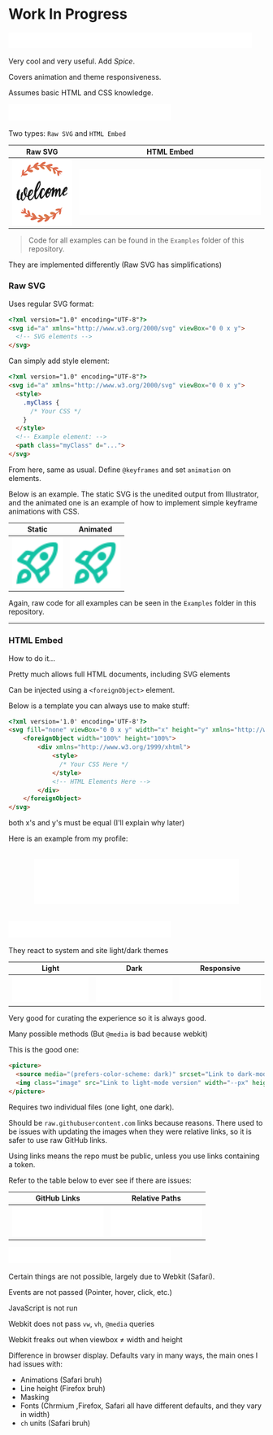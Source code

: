# Work In Progress

<picture>
    <source media="(prefers-color-scheme: dark)" srcset="https://raw.githubusercontent.com/Nathan-Dane/ReadmeAnimatedSVGs/refs/heads/main/Resources/title.svg">
    <img class="image" src="https://raw.githubusercontent.com/Nathan-Dane/ReadmeAnimatedSVGs/refs/heads/main/Resources/title-light.svg" style="max-width: 95%; width: 740px">
</picture>


Very cool and very useful. Add _Spice_.

Covers animation and theme responsiveness.

Assumes basic HTML and CSS knowledge.



<picture>
    <source media="(prefers-color-scheme: dark)" srcset="https://raw.githubusercontent.com/Nathan-Dane/ReadmeAnimatedSVGs/refs/heads/main/Resources/heading-animating.svg">
    <img class="image" src="https://raw.githubusercontent.com/Nathan-Dane/ReadmeAnimatedSVGs/refs/heads/main/Resources/heading-animating-light.svg" style="height: 32px">
</picture>

Two types: `Raw SVG` and `HTML Embed`

<table align="center">
  <thead>
    <tr>
      <th style="text-align: center;">Raw SVG</th>
      <th style="text-align: center;">HTML Embed</th>
    </tr>
  </thead>
  <tbody>
    <tr>
      <td align="center">
        <picture>
            <source media="(prefers-color-scheme: dark)" srcset="https://raw.githubusercontent.com/Nathan-Dane/ReadmeAnimatedSVGs/refs/heads/main/Examples/WelcomeSVG.svg">
            <img class="image" src="https://raw.githubusercontent.com/Nathan-Dane/ReadmeAnimatedSVGs/refs/heads/main/Examples/WelcomeSVG-light.svg" width="130px" height="130px">
        </picture>
      </td>
      <td align="center">
        <picture>
            <source media="(prefers-color-scheme: dark)" srcset="https://raw.githubusercontent.com/Nathan-Dane/ReadmeAnimatedSVGs/refs/heads/main/Examples/WelcomeRectangle.svg">
            <img class="image" src="https://raw.githubusercontent.com/Nathan-Dane/ReadmeAnimatedSVGs/refs/heads/main/Examples/WelcomeRectangle-light.svg">
        </picture>
      </td>
    </tr>
  </tbody>
</table>

> Code for all examples can be found in the `Examples` folder of this repository.

They are implemented differently (Raw SVG has simplifications)



### Raw SVG

Uses regular SVG format:
```html
<?xml version="1.0" encoding="UTF-8"?>
<svg id="a" xmlns="http://www.w3.org/2000/svg" viewBox="0 0 x y">
  <!-- SVG elements -->
</svg>
```

Can simply add style element:
```html
<?xml version="1.0" encoding="UTF-8"?>
<svg id="a" xmlns="http://www.w3.org/2000/svg" viewBox="0 0 x y">
  <style>
    .myClass {
      /* Your CSS */
    }
  </style>
  <!-- Example element: -->
  <path class="myClass" d="...">
</svg>
```

From here, same as usual. Define `@keyframes` and set `animation` on elements.

Below is an example. The static SVG is the unedited output from Illustrator, and the animated one is an example of how to implement simple keyframe animations with CSS.

<table align="center">
  <thead>
    <tr>
      <th style="text-align: center;">Static</th>
      <th style="text-align: center;">Animated</th>
    </tr>
  </thead>
  <tbody>
    <tr>
      <td align="center">
        <img class="image" src="Examples/Rocket.svg" width="100px">
      </td>
      <td align="center">
        <img class="image" src="Examples/RocketAnimated.svg" width="100px">
      </td>
    </tr>
  </tbody>
</table>

Again, raw code for all examples can be seen in the `Examples` folder in this repository.

---

### HTML Embed

How to do it...

Pretty much allows full HTML documents, including SVG elements

Can be injected using a `<foreignObject>` element.

Below is a template you can always use to make stuff:

```html
<?xml version='1.0' encoding='UTF-8'?>
<svg fill="none" viewBox="0 0 x y" width="x" height="y" xmlns="http://www.w3.org/2000/svg">
    <foreignObject width="100%" height="100%">
        <div xmlns="http://www.w3.org/1999/xhtml">
            <style>
              /* Your CSS Here */
            </style>
            <!-- HTML Elements Here -->
        </div>
    </foreignObject>
</svg>
```

both x's and y's must be equal (I'll explain why later)

Here is an example from my profile:
</br>
</br>
<div align="center">
  <picture>
      <source media="(prefers-color-scheme: dark)" srcset="https://raw.githubusercontent.com/Nathan-Dane/ReadmeAnimatedSVGs/refs/heads/main/Examples/WingBox.svg">
      <img class="image" src="https://raw.githubusercontent.com/Nathan-Dane/ReadmeAnimatedSVGs/refs/heads/main/Examples/WingBox-light.svg" style="max-width:80%; width: 500px;" align="center">
  </picture>
</div>

</br>
</br>


<picture>
    <source media="(prefers-color-scheme: dark)" srcset="https://raw.githubusercontent.com/Nathan-Dane/ReadmeAnimatedSVGs/refs/heads/main/Resources/heading-responsive.svg">
    <img class="image" src="https://raw.githubusercontent.com/Nathan-Dane/ReadmeAnimatedSVGs/refs/heads/main/Resources/heading-responsive-light.svg" style="height: 32px">
</picture>

They react to system and site light/dark themes

<table align="center">
  <thead>
    <tr>
      <th style="text-align: center;">Light</th>
      <th style="text-align: center;">Dark</th>
      <th style="text-align: center;">Responsive</th>
    </tr>
  </thead>
  <tbody>
    <tr>
      <td align="center">
        <img class="image" src="Examples/ResponsiveLight.svg">
      </td>
      <td align="center">
        <img class="image" src="Examples/ResponsiveDark.svg">
      </td>
      <td align="center">
        <picture>
            <source media="(prefers-color-scheme: dark)" srcset="https://raw.githubusercontent.com/Nathan-Dane/ReadmeAnimatedSVGs/refs/heads/main/Examples/ResponsiveDark.svg">
            <img class="image" src="https://raw.githubusercontent.com/Nathan-Dane/ReadmeAnimatedSVGs/refs/heads/main/Examples/ResponsiveLight.svg">
        </picture>
      </td>
    </tr>
  </tbody>
</table>

Very good for curating the experience so it is always good.


Many possible methods (But `@media` is bad because webkit)

This is the good one:
```html
<picture>
  <source media="(prefers-color-scheme: dark)" srcset="Link to dark-mode version">
  <img class="image" src="Link to light-mode version" width="--px" height="--px">
</picture>
```

Requires two individual files (one light, one dark).

Should be `raw.githubusercontent.com` links because reasons. There used to be issues with updating the images when they were relative links, so it is safer to use raw GitHub links.

Using links means the repo must be public, unless you use links containing a token.

Refer to the table below to ever see if there are issues:

<table align="center">
  <thead>
    <tr>
      <th style="text-align: center;">GitHub Links</th>
      <th style="text-align: center;">Relative Paths</th>
    </tr>
  </thead>
  <tbody>
    <tr>
      <td align="center">
        <picture>
            <source media="(prefers-color-scheme: dark)" srcset="https://raw.githubusercontent.com/Nathan-Dane/ReadmeAnimatedSVGs/refs/heads/main/Examples/ResponsiveDark.svg">
            <img class="image" src="https://raw.githubusercontent.com/Nathan-Dane/ReadmeAnimatedSVGs/refs/heads/main/Examples/ResponsiveLight.svg">
        </picture>
      </td>
      <td align="center">
        <picture>
            <source media="(prefers-color-scheme: dark)" srcset="Examples/ResponsiveDark.svg">
            <img class="image" src="Examples/ResponsiveLight.svg">
        </picture>
      </td>
    </tr>
  </tbody>
</table>

<picture>
    <source media="(prefers-color-scheme: dark)" srcset="https://raw.githubusercontent.com/Nathan-Dane/ReadmeAnimatedSVGs/refs/heads/main/Resources/heading-limitations.svg">
    <img class="image" src="https://raw.githubusercontent.com/Nathan-Dane/ReadmeAnimatedSVGs/refs/heads/main/Resources/heading-limitations-light.svg" style="height: 32px">
</picture>

Certain things are not possible, largely due to Webkit (Safari).

Events are not passed (Pointer, hover, click, etc.)

JavaScript is not run

Webkit does not pass `vw`, `vh`, `@media` queries

Webkit freaks out when viewbox ≠ width and height

Difference in browser display. Defaults vary in many ways, the main ones I had issues with:
- Animations (Safari bruh)
- Line height (Firefox bruh)
- Masking
- Fonts (Chrmium ,Firefox, Safari all have different defaults, and they vary in width)
- `ch` units (Safari bruh)